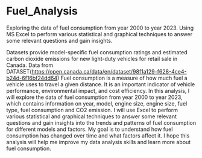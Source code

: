 # Fuel_Analysis
Exploring the data of fuel consumption from year 2000 to year 2023. Using MS Excel to perform various statistical and graphical techniques to answer some relevant questions and gain insights.

Datasets provide model-specific fuel consumption ratings and estimated carbon dioxide emissions for new light-duty vehicles for retail sale in Canada.
Data from DATASET(https://open.canada.ca/data/en/dataset/98f1a129-f628-4ce4-b24d-6f16bf24dd64)
Fuel consumption is a measure of how much fuel a vehicle uses to travel a given distance. It is an important indicator of vehicle performance, environmental impact, and cost efficiency. 
In this analysis, I will explore the data of fuel consumption from year 2000 to year 2023, which contains information on year, model, engine size, engine size, fuel type, fuel consumption and CO2 emission. 
I will use Excel to perform various statistical and graphical techniques to answer some relevant questions and gain insights into the trends and patterns of fuel consumption for different models and factors.
My goal is to understand how fuel consumption has changed over time and what factors affect it. I hope this analysis will help me improve my data analysis skills and learn more about fuel consumption.
